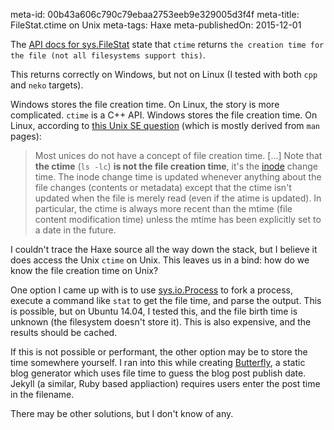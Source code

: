 meta-id: 00b43a606c790c79ebaa2753eeb9e329005d3f4f
meta-title: FileStat.ctime on Unix
meta-tags: Haxe
meta-publishedOn: 2015-12-01

The [API docs for sys.FileStat](http://api.haxe.org/sys/FileStat.html#ctime) state that `ctime` returns `the creation time for the file (not all filesystems support this)`.

This returns correctly on Windows, but not on Linux (I tested with both `cpp` and `neko` targets).

Windows stores the file creation time. On Linux, the story is more complicated. `ctime` is a C++ API. Windows stores the file creation time.  On Linux, according to [this Unix SE question](http://unix.stackexchange.com/a/20464/64805) (which is mostly derived from `man` pages):

> Most unices do not have a concept of file creation time. [...]
> Note that **the ctime** (`ls -lc`) **is not the file creation time**, it's the [inode](http://en.wikipedia.org/wiki/Inode) change time. The inode change time is updated whenever anything about the file changes (contents or metadata) except that the ctime isn't updated when the file is merely read (even if the atime is updated). In particular, the ctime is always more recent than the mtime (file content modification time) unless the mtime has been explicitly set to a date in the future.

I couldn't trace the Haxe source all the way down the stack, but I believe it does access the Unix `ctime` on Unix. This leaves us in a bind: how do we know the file creation time on Unix?

One option I came up with is to use [sys.io.Process](http://api.haxe.org/sys/io/Process.html) to fork a process, execute a command like `stat` to get the file time, and parse the output. This is possible, but on Ubuntu 14.04, I tested this, and the file birth time is unknown (the filesystem doesn't store it). This is also expensive, and the results should be cached.

If this is not possible or performant, the other option may be to store the time somewhere yourself. I ran into this while creating [Butterfly](http://github.com/ashes999/butterfly), a static blog generator which uses file time to guess the blog post publish date. Jekyll (a similar, Ruby based appliaction) requires users enter the post time in the filename.

There may be other solutions, but I don't know of any.
